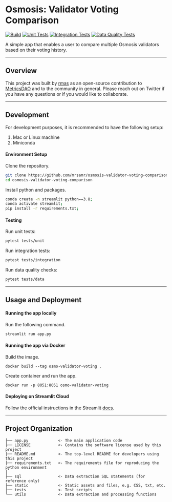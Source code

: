 Osmosis: Validator Voting Comparison
===================================

[![Build](https://github.com/mrsamr/osmosis-validator-voting-comparison/actions/workflows/build.yml/badge.svg)](https://github.com/mrsamr/osmosis-validator-voting-comparison/actions/workflows/build.yml)
[![Unit Tests](https://github.com/mrsamr/osmosis-validator-voting-comparison/actions/workflows/unit_tests.yml/badge.svg)](https://github.com/mrsamr/osmosis-validator-voting-comparison/actions/workflows/unit_tests.yml)
[![Integration Tests](https://github.com/mrsamr/osmosis-validator-voting-comparison/actions/workflows/integration_tests.yml/badge.svg)](https://github.com/mrsamr/osmosis-validator-voting-comparison/actions/workflows/integration_tests.yml)
[![Data Quality Tests](https://github.com/mrsamr/osmosis-validator-voting-comparison/actions/workflows/data_quality_tests.yml/badge.svg)](https://github.com/mrsamr/osmosis-validator-voting-comparison/actions/workflows/data_quality_tests.yml)


A simple app that enables a user to compare multiple Osmosis validators based on their voting history.

---

Overview
--------

This project was built by [rmas](https://twitter.com/rmas_11) as an open-source contribution to [MetricsDAO](https://metricsdao.xyz) and to the community in general. Please reach out on Twitter if you have any questions or if you would like to collaborate.

---

Development
-----------
For development purposes, it is recommended to have the following setup:

1. Mac or Linux machine
1. Miniconda

#### Environment Setup

Clone the repository.

```sh
git clone https://github.com/mrsamr/osmosis-validator-voting-comparison.git;
cd osmosis-validator-voting-comparison
```

Install python and packages.

```sh
conda create -n streamlit python==3.8;
conda activate streamlit;
pip install -r requirements.txt;
```

#### Testing

Run unit tests:

```sh
pytest tests/unit
```

Run integration tests:

```sh
pytest tests/integration
```

Run data quality checks:

```sh
pytest tests/data
```



---

Usage and Deployment
--------------------

#### Running the app locally

Run the following command.

```sh
streamlit run app.py
```

#### Running the app via Docker

Build the image.
```
docker build --tag osmo-validator-voting .
```

Create container and run the app.
```
docker run -p 8051:8051 osmo-validator-voting
```

#### Deploying on Streamlit Cloud

Follow the official instructions in the Streamlit [docs](https://docs.streamlit.io/streamlit-community-cloud/get-started/deploy-an-app).

---

Project Organization
--------------------

```
├── app.py             <- The main application code
├── LICENSE            <- Contains the software license used by this project
├── README.md          <- The top-level README for developers using this project
├── requirements.txt   <- The requirements file for reproducing the python environment
│
├── sql                <- Data extraction SQL statements (for reference only)
├── static             <- Static assets and files, e.g. CSS, txt, etc.
├── tests              <- Test scripts
└── utils              <- Data extraction and processing functions
```
